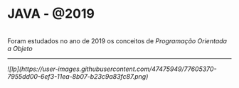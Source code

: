 # JAVA - @2019
<br/>
Foram estudados no ano de 2019 os conceitos de <i> Programação Orientada a Objeto<i><br/> 
  <hr>
  ![lp](https://user-images.githubusercontent.com/47475949/77605370-7955dd00-6ef3-11ea-8b07-b23c9a83fc87.png)<br/>

